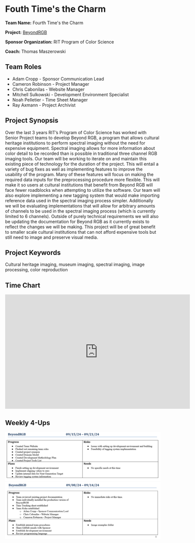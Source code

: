 # Fouth Time's the Charm

**Team Name:** Fourth Time's the Charm

**Project:** [BeyondRGB](https://github.com/BeyondRGB/Imaging-Art-beyond-RGB/)

**Sponsor Organization:** RIT Program of Color Science

**Coach:** Thomas Maszerowski

## Team Roles
* Adam Cropp - Sponsor Communication Lead
* Cameron Robinson - Project Manager
* Chris Cabonilas - Website Manager
* Mitchell Sulkowski - Development Environment Specialist
* Noah Pelletier - Time Sheet Manager
* Ray Axmann - Project Archivist

## Project Synopsis
Over the last 3 years RIT’s Program of Color Science has worked with Senior Project teams to develop Beyond RGB, a program that allows cultural heritage institutions to perform spectral imaging without the need for expensive equipment. Spectral imaging allows for more information about color detail to be recorded than is possible in traditional three channel RGB imaging tools. Our team will be working to iterate on and maintain this existing piece of technology for the duration of the project. This will entail a variety of bug fixes as well as implementing features to improve the usability of the program. Many of these features will focus on making the required data inputs for the preprocessing procedure more flexible. This will make it so users at cultural institutions that benefit from Beyond RGB will face fewer roadblocks when attempting to utilize the software. Our team will also explore implementing a new tagging system that would make importing reference data used in the spectral imaging process simpler. Additionally we will be evaluating implementations that will allow for arbitrary amounts of channels to be used in the spectral imaging process (which is currently limited to 6 channels). Outside of purely technical requirements we will also be updating the documentation for Beyond RGB as it currently exists to reflect the changes we will be making. This project will be of great benefit to smaller scale cultural institutions that can not afford expensive tools but still need to image and preserve visual media.

## Project Keywords
Cultural heritage imaging, museum imaging, spectral imaging, image processing, color reproduction

## Time Chart
<iframe width="600" height="371" seamless frameborder="0" scrolling="no" src="https://docs.google.com/spreadsheets/d/e/2PACX-1vR0hKghaQxYzPbCpa-2W5CFRmggimDXGTnzQHXGo75hfmSkwBuD4YuD59FGfXKtGhH6RhdZRnl5hmlQ/pubchart?oid=360815602&amp;format=interactive"></iframe>

## Weekly 4-Ups
![4-Up for the week of 9-15-24](/4ups/4up_09-15-24.png)
![4-Up for the week of 9-8-24](/4ups/4up_09-08-24.png)

